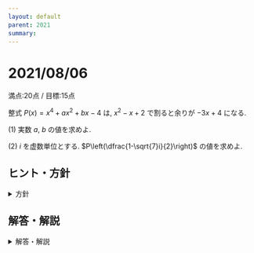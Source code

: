 ```yaml
---
layout: default
parent: 2021
summary: 
---
```


# 2021/08/06

満点:20点 / 目標:15点

整式 $P(x)=x^4+ax^2+bx-4$ は, $x^2-x+2$ で割ると余りが $-3x+4$ になる.

(1) 実数 $a$, $b$ の値を求めよ.

(2) $i$ を虚数単位とする. $P\left(\dfrac{1-\sqrt{7}i}{2}\right)$ の値を求めよ.

<div style="page-break-before:always"></div>

## ヒント・方針

<details markdown="1">
<summary>方針</summary>

- (1) 頑張って割り算をしたあと, 余りを係数比較する.
- (2) $x=\dfrac{1-\sqrt{7}i}{2}$ をそのまま代入すると先が見えない.
    - 変形して2次方程式を作り, 効率の良い計算を考える.
    - 黄チャートIIB 例題56
- **次数下げ**による解法もあり

</details>

<div style="page-break-before:always"></div>

## 解答・解説

<details markdown="1">
<summary>解答・解説</summary>

整式の除算に関する問題です. 毎度のことですが, 高校生は**剰余の定理**くらいしか道具がないので, 難しい問題はつくれないことになります.

(1) は, 頑張って除算をする問題でした. よくできていました.<br>
(2) は, 工夫を凝らして計算しようと試みたり, ゴリ押ししようとした答案がありました.  $4$ 次式にゴリ押しは通用しません.

### 問題の「主題」を考える

(1) で, 割り算の筆算を答案に書く必要はありません. また, 筆算を書いたとしても部分点にはつながりません.

この問題で求められているのは, $a$, $b$ を求めることです. 答案に書くべきは, 

- 割り算して余りを係数比較したら $a$ と $b$ が求まる
- 実際に計算すると $a=-3$, $b=3$ になる

ということのみです.

### 次数下げを意識した別解

$x^2-x+2=0$ から $x^2=x-2$ を連想し, 恒等式の性質と次数下げを利用して解くことができます. とても利用価値の高い解法です. ぜひ習得してください.

![](img/mathterro_20210806.jpg)

</details>
